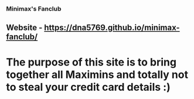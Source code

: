 ### Minimax's Fanclub
## Website - https://dna5769.github.io/minimax-fanclub/
# The purpose of this site is to bring together all Maximins and totally not to steal your credit card details :)